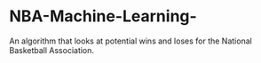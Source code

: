 # NBA-Machine-Learning-
An algorithm that looks at potential wins and loses for the National Basketball Association.
